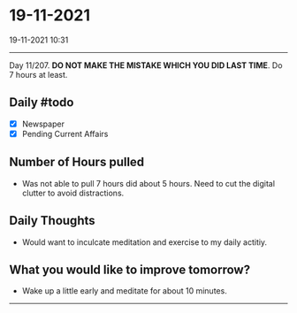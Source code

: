 # 19-11-2021
19-11-2021 10:31

---

Day 11/207. **DO NOT MAKE THE MISTAKE WHICH YOU DID LAST TIME**. Do 7 hours at least.

## Daily #todo 

- [x] Newspaper
- [x] Pending Current Affairs 

## Number of Hours pulled 
- Was not able to pull 7 hours did about 5 hours. Need to cut the digital clutter to avoid distractions.

## Daily Thoughts
- Would want to inculcate meditation and exercise to my daily actitiy.


## What you would like to improve tomorrow?
- Wake up a little early and meditate for about 10 minutes.



--- 
